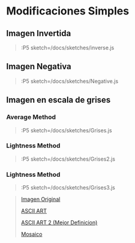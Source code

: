 # Modificaciones Simples

## Imagen Invertida

> :P5 sketch=/docs/sketches/inverse.js

## Imagen Negativa

> :P5 sketch=/docs/sketches/Negative.js

## Imagen en escala de grises

### Average Method

> :P5 sketch=/docs/sketches/Grises.js

### Lightness Method

> :P5 sketch=/docs/sketches/Grises2.js

### Lightness Method

> :P5 sketch=/docs/sketches/Grises3.js

> [Imagen Original](/docs/workshops/imaging)
>
> [ASCII ART](/docs/workshops/ImagingFolder/ASCIIART)
>
> [ASCII ART 2 (Mejor Definicion)](/docs/workshops/ImagingFolder/ASCIIART2)
>
> [Mosaico](/docs/workshops/ImagingFolder/mosaico)
